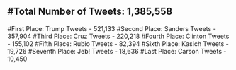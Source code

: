 #Total Number of Tweets: 1,385,558 
---
#First Place: Trump Tweets - 521,133
#Second Place: Sanders Tweets - 357,904
#Third Place: Cruz Tweets - 220,218
#Fourth Place: Clinton Tweets - 155,102
#Fifth Place: Rubio Tweets - 82,394
#Sixth Place: Kasich Tweets - 19,726
#Seventh Place: Jeb! Tweets - 18,636
#Last Place: Carson Tweets - 10,450
